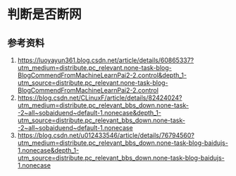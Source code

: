 # 判断是否断网    


## 参考资料   
1. https://luoyayun361.blog.csdn.net/article/details/60865337?utm_medium=distribute.pc_relevant.none-task-blog-BlogCommendFromMachineLearnPai2-2.control&depth_1-utm_source=distribute.pc_relevant.none-task-blog-BlogCommendFromMachineLearnPai2-2.control   
2. https://blog.csdn.net/CLinuxF/article/details/82424024?utm_medium=distribute.pc_relevant_bbs_down.none-task--2~all~sobaiduend~default-1.nonecase&depth_1-utm_source=distribute.pc_relevant_bbs_down.none-task--2~all~sobaiduend~default-1.nonecase    
3. https://blog.csdn.net/u012433546/article/details/76794560?utm_medium=distribute.pc_relevant_bbs_down.none-task-blog-baidujs-1.nonecase&depth_1-utm_source=distribute.pc_relevant_bbs_down.none-task-blog-baidujs-1.nonecase    
